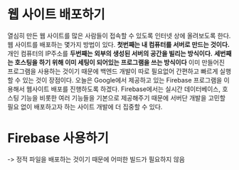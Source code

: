 # 웹 사이트 배포하기

열심히 만든 웹 사이트를 많은 사람들이 접속할 수 있도록 인터넷 상에 올려보도록 한다.
웹 사이트를 배포하는 몇가지 방법이 있다.
**첫번째는 내 컴퓨터를 서버로 만드는 것이다.**
개인 컴퓨터의 IP주소를
**두번째는 외부의 생성된 서버의 공간을 빌리는 방식이다.**
**세번째는 호스팅을 하기 위해 이미 세팅이 되어있는 프로그램을 쓰는 방식이다**
이미 만들어진 프로그램을 사용하는 것이기 때문에 백엔드 개발이 따로 필요없어 간편하고 빠르게 실행할 수 있는 것이 장점이다.
오늘은 Google에서 제공하고 있는 Firebase 프로그램을 이용해서 웹사이트 배포를 진행하도록 하겠다.
Firebase에서는 실시간 데이터베이스, 호스팅 기능을 비롯한 여러 기능들을 기본으로 제공해주기 때문에 서버단 개발을 고민할 필요 없이 배포하고자 하는 사이트 개발에 더 집중할 수 있다.

# Firebase 사용하기

-> 정적 파일을 배포하는 것이기 때문에 어떠한 빌드가 필요하지 않음
